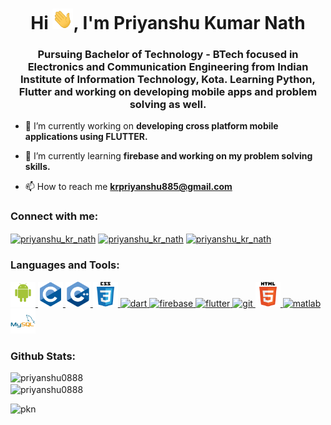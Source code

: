 <h1 align="center">Hi <img src="https://raw.githubusercontent.com/ABSphreak/ABSphreak/master/gifs/Hi.gif" width="33" height="33">, I'm Priyanshu Kumar Nath</h1>
<h3 align="center">Pursuing Bachelor of Technology - BTech focused in Electronics and Communication Engineering from Indian Institute of Information Technology, Kota. Learning Python, Flutter and working on developing mobile apps and problem solving as well.</h3>

- 🔭 I’m currently working on **developing cross platform mobile applications using FLUTTER.**

- 🌱 I’m currently learning **firebase and working on my problem solving skills.**

- 📫 How to reach me **krpriyanshu885@gmail.com**


<h3 align="left">Connect with me:</h3>
<p align="left">
<a href="https://instagram.com/priyanshu_kr_nath" target="blank"><img align="center" src="https://img.icons8.com/fluent/48/000000/instagram-new.png" alt="priyanshu_kr_nath" height="40" width="40" /></a>
<a href="https://github.com/priyanshukrnath" target="blank"><img align="center" src="https://img.icons8.com/color/48/000000/github--v1.png" alt="priyanshu_kr_nath" height="40" width="40" /></a>
<a href="https://www.linkedin.com/in/priyanshu-kumar-nath-9a8199191/" target="blank"><img align="center" src="https://img.icons8.com/fluent/48/000000/linkedin.png" alt="priyanshu_kr_nath" height="40" width="40" /></a>
</p>

<h3 align="left">Languages and Tools:</h3>
<p align="left"> <a href="https://developer.android.com" target="_blank"> <img src="https://raw.githubusercontent.com/devicons/devicon/master/icons/android/android-original-wordmark.svg" alt="android" width="40" height="40"/> </a> 
<a href="https://www.cprogramming.com/" target="_blank"> <img src="https://raw.githubusercontent.com/devicons/devicon/master/icons/c/c-original.svg" alt="c" width="40" height="40"/> 
</a> <a href="https://www.w3schools.com/cpp/" target="_blank"> <img src="https://raw.githubusercontent.com/devicons/devicon/master/icons/cplusplus/cplusplus-original.svg" alt="cplusplus" width="40" height="40"/> </a> 
<a href="https://www.w3schools.com/css/" target="_blank"> <img src="https://raw.githubusercontent.com/devicons/devicon/master/icons/css3/css3-original-wordmark.svg" alt="css3" width="40" height="40"/> </a> 
<a href="https://dart.dev" target="_blank"> <img src="https://www.vectorlogo.zone/logos/dartlang/dartlang-icon.svg" alt="dart" width="40" height="40"/> </a> 
<a href="https://firebase.google.com/" target="_blank"> <img src="https://www.vectorlogo.zone/logos/firebase/firebase-icon.svg" alt="firebase" width="40" height="40"/> </a> 
<a href="https://flutter.dev" target="_blank"> <img src="https://www.vectorlogo.zone/logos/flutterio/flutterio-icon.svg" alt="flutter" width="40" height="40"/> </a> <a href="https://git-scm.com/" target="_blank"> <img src="https://www.vectorlogo.zone/logos/git-scm/git-scm-icon.svg" alt="git" width="40" height="40"/> </a> 
<a href="https://www.w3.org/html/" target="_blank"> <img src="https://raw.githubusercontent.com/devicons/devicon/master/icons/html5/html5-original-wordmark.svg" alt="html5" width="40" height="40"/> </a> 
<a href="https://www.mathworks.com/" target="_blank"> <img src="https://img.icons8.com/fluent/48/000000/matlab.png" alt="matlab" width="40" height="40"/> </a> 
<a href="https://www.mysql.com/" target="_blank"> <img src="https://raw.githubusercontent.com/devicons/devicon/master/icons/mysql/mysql-original-wordmark.svg" alt="mysql" width="40" height="40"/> </a> </p>

<h3 align="left">Github Stats:</h3>
<p><img align="left" src="https://github-readme-stats.vercel.app/api/top-langs?username=priyanshukrnath&show_icons=true&locale=en&layout=compact" alt="priyanshu0888" width="400" />
<img align="center" src="https://github-readme-stats.vercel.app/api?username=priyanshukrnath&show_icons=true&locale=en" alt="priyanshu0888" width="400" /></p>
<img src="https://komarev.com/ghpvc/?username=priyanshukrnath&label=Profile%20views&color=blue&style=flat-square&label=PROFILE+VIEWS" alt="pkn"  />
